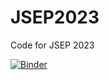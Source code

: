 # JSEP2023
Code for JSEP 2023

[![Binder](https://mybinder.org/badge_logo.svg)](https://mybinder.org/v2/gh/annavalentine/JSEP2023/HEAD) 
